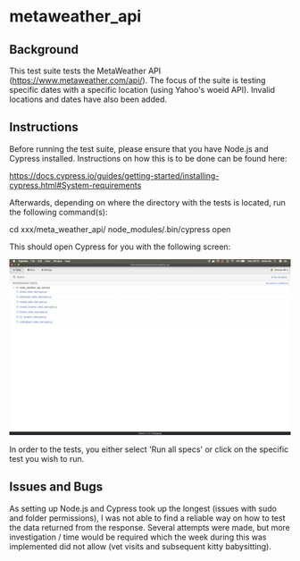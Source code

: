# metaweather_api

## Background 

This test suite tests the MetaWeather API (https://www.metaweather.com/api/). The focus of the suite is testing specific dates
with a specific location (using Yahoo's woeid API). Invalid locations and dates have also been added. 

## Instructions 

Before running the test suite, please ensure that you have Node.js and Cypress installed. Instructions on 
how this is to be done can be found here: 

https://docs.cypress.io/guides/getting-started/installing-cypress.html#System-requirements

Afterwards, depending on where the directory with the tests is located, run the following command(s): 

cd xxx/meta_weather_api/
node_modules/.bin/cypress open

This should open Cypress for you with the following screen: 

![Tests in Cypress:](https://github.com/HedonisticOpportunist/metaweather_api/blob/master/pic.png)

In order to the tests, you either select 'Run all specs' or click on the specific test you wish to run. 

## Issues and Bugs 

As setting up Node.js and Cypress took up the longest (issues with sudo and folder permissions), I was not able to find a reliable way on how to test the data returned from the response. Several attempts were made, but more investigation / time would be required which the week during this was implemented did not allow (vet visits and subsequent kitty babysitting). 

